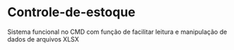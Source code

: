 # Controle-de-estoque
 Sistema funcional no CMD com função de facilitar leitura e manipulação de dados de arquivos XLSX

